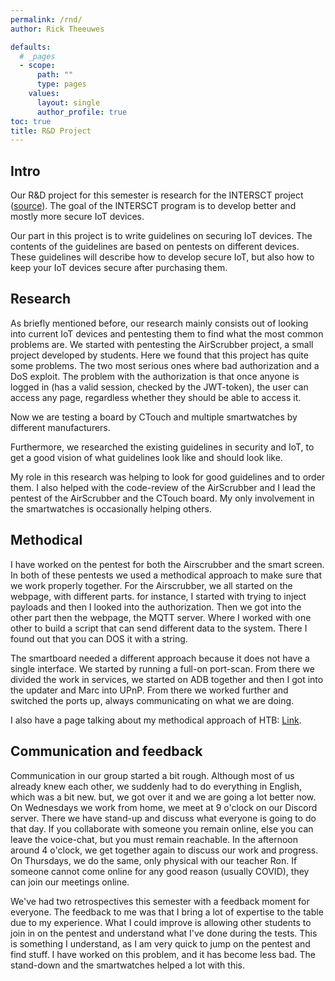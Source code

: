 ```yaml
---
permalink: /rnd/
author: Rick Theeuwes

defaults:
  # _pages
  - scope:
      path: ""
      type: pages
    values:
      layout: single
      author_profile: true
toc: true
title: R&D Project
---
```


## Intro

Our R&D project for this semester is research for the INTERSCT project ([source](https://www.nwo.nl/en/research-and-results/research-projects/i/00/33700.html)). The goal of the INTERSCT program is to develop better and mostly more secure IoT devices.

Our part in this project is to write guidelines on securing IoT devices. The contents of the guidelines are based on pentests on different devices. These guidelines will describe how to develop secure IoT, but also how to keep your IoT devices secure after purchasing them.

## Research

As briefly mentioned before, our research mainly consists out of looking into current IoT devices and pentesting them to find what the most common problems are. We started with pentesting the AirScrubber project, a small project developed by students. Here we found that this project has quite some problems. The two most serious ones where bad authorization and a DoS exploit. The problem with the authorization is that once anyone is logged in (has a valid session, checked by the JWT-token), the user can access any page, regardless whether they should be able to access it.

Now we are testing a board by CTouch and multiple smartwatches by different manufacturers.

Furthermore, we researched the existing guidelines in security and IoT, to get a good vision of what guidelines  look like and should look like.

My role in this research was helping to look for good guidelines and to order them. I also helped with the code-review of the AirScrubber and I lead the pentest of the AirScrubber and the CTouch board. My only involvement in the smartwatches is occasionally helping others.

## Methodical

I have worked on the pentest for both the Airscrubber and the smart screen. In both of these pentests we used a methodical approach to make sure that we work properly together. For the Airscrubber, we all started on the webpage, with different parts. for instance, I started with trying to inject payloads and then I looked into the authorization. Then we got into the other part then the webpage, the MQTT server. Where I worked with one other to build a script that can send different data to the system. There I found out that you can DOS it with a string.

The smartboard needed a different approach because it does not have a single interface. We started by running a full-on port-scan. From there we divided the work in services, we started on ADB together and then I got into the updater and Marc into UPnP. From there we worked further and switched the ports up, always communicating on what we are doing.

I also have a page talking about my methodical approach of HTB: [Link](https://raw.githubusercontent.com/Riqky/riqky.github.io/portfolio/method).

## Communication and feedback

Communication in our group started a bit rough. Although most of us already knew each other, we suddenly had to do everything in English, which was a bit new. but, we got over it and we are going a lot better now. On Wednesdays we work from home, we meet at 9 o'clock on our Discord server. There we have stand-up and discuss what everyone is going to do that day. If you collaborate with someone you remain online, else you can leave the voice-chat, but you must remain reachable. In the afternoon around 4 o'clock, we get together again to discuss our work and progress. On Thursdays, we do the same, only physical with our teacher Ron. If someone cannot come online for any good reason (usually COVID), they can join our meetings online.

We've had two retrospectives this semester with a feedback moment for everyone. The feedback to me was that I bring a lot of expertise to the table due to my experience. What I could improve is allowing other students to join in on the pentest and understand what I've done during the tests. This is something I understand, as I am very quick to jump on the pentest and find stuff. I have worked on this problem, and it has become less bad. The stand-down and the smartwatches helped a lot with this.
